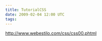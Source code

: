 ```yaml
---
title: TutorialCSS
date: 2009-02-04 12:00 UTC
tags:
---
```


http://www.webestilo.com/css/css00.phtml
